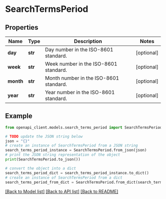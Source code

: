 # SearchTermsPeriod


## Properties

Name | Type | Description | Notes
------------ | ------------- | ------------- | -------------
**day** | **str** | Day number in the ISO-8601 standard. | [optional] 
**week** | **str** | Week number in the ISO-8601 standard. | [optional] 
**month** | **str** | Month number in the ISO-8601 standard. | [optional] 
**year** | **str** | Year number in the ISO-8601 standard. | [optional] 

## Example

```python
from openapi_client.models.search_terms_period import SearchTermsPeriod

# TODO update the JSON string below
json = "{}"
# create an instance of SearchTermsPeriod from a JSON string
search_terms_period_instance = SearchTermsPeriod.from_json(json)
# print the JSON string representation of the object
print(SearchTermsPeriod.to_json())

# convert the object into a dict
search_terms_period_dict = search_terms_period_instance.to_dict()
# create an instance of SearchTermsPeriod from a dict
search_terms_period_from_dict = SearchTermsPeriod.from_dict(search_terms_period_dict)
```
[[Back to Model list]](../README.md#documentation-for-models) [[Back to API list]](../README.md#documentation-for-api-endpoints) [[Back to README]](../README.md)


